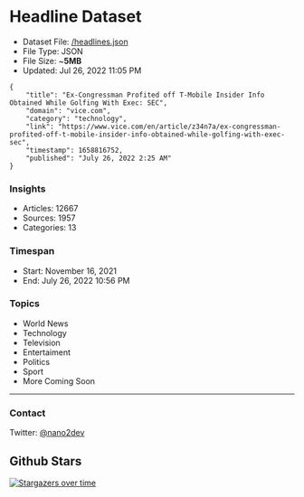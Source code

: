 # Headline Dataset

- Dataset File: [/headlines.json](https://raw.githubusercontent.com/fwd/news/master/headlines.json) 
- File Type: JSON
- File Size: ~**5MB**
- Updated: Jul 26, 2022 11:05 PM

```
{
    "title": "Ex-Congressman Profited off T-Mobile Insider Info Obtained While Golfing With Exec: SEC",
    "domain": "vice.com",
    "category": "technology",
    "link": "https://www.vice.com/en/article/z34n7a/ex-congressman-profited-off-t-mobile-insider-info-obtained-while-golfing-with-exec-sec",
    "timestamp": 1658816752,
    "published": "July 26, 2022 2:25 AM"
}
```

### Insights

- Articles: 12667
- Sources: 1957
- Categories: 13

### Timespan

- Start: November 16, 2021
- End: July 26, 2022 10:56 PM

### Topics

- World News
- Technology
- Television
- Entertaiment
- Politics
- Sport
- More Coming Soon

---

### Contact 

Twitter: [@nano2dev](https://twitter.com/nano2dev)

## Github Stars

[![Stargazers over time](https://starchart.cc/fwd/news.svg)](https://starchart.cc/fwd/news)
	